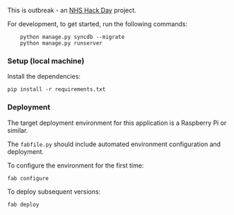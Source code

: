 This is outbreak - an [NHS Hack Day](http://nhshackday.com) project.

For development, to get started, run the following commands:

```
    python manage.py syncdb --migrate
    python manage.py runserver
```
### Setup (local machine)

Install the dependencies: 

    pip install -r requirements.txt

### Deployment

The target deployment environment for this application is a Raspberry Pi or similar.

The `fabfile.py` should include automated environment configuration and deployment.

To configure the environment for the first time:

    fab configure

To deploy subsequent versions:

    fab deploy
